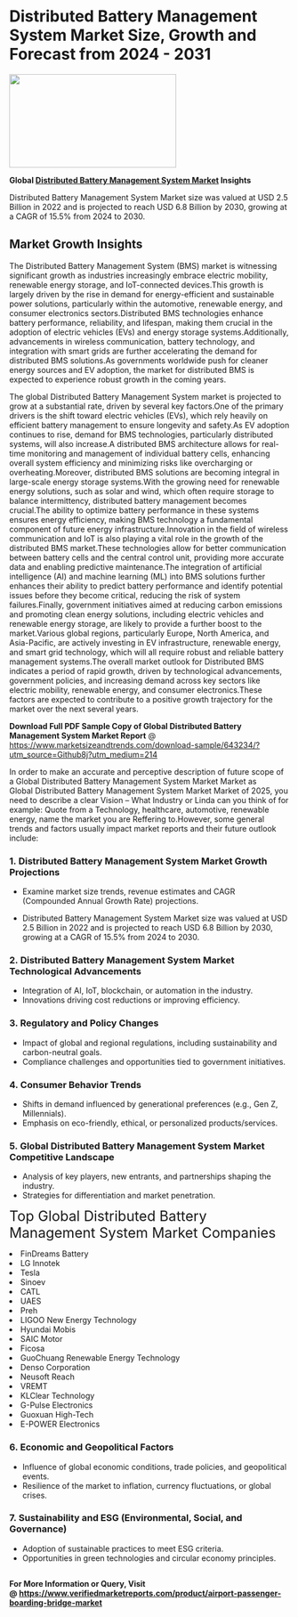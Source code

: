 <H1>Distributed Battery Management System Market Size, Growth and Forecast from 2024 - 2031</H1><img class="aligncenter size-medium wp-image-584254" src="https://thirdeyenews.in/wp-content/uploads/2024/09/Global-Market-Research-300x168.jpeg" alt="" width="300" height="168" /><p><strong>Global&nbsp;<a href="https://www.marketsizeandtrends.com/download-sample/643234/?utm_source=Github8j?utm_medium=214">Distributed Battery Management System Market</a> Insights</strong></p><p>Distributed Battery Management System Market size was valued at USD 2.5 Billion in 2022 and is projected to reach USD 6.8 Billion by 2030, growing at a CAGR of 15.5% from 2024 to 2030.</p><p><h2>Market Growth Insights</h2> <p>The Distributed Battery Management System (BMS) market is witnessing significant growth as industries increasingly embrace electric mobility, renewable energy storage, and IoT-connected devices.This growth is largely driven by the rise in demand for energy-efficient and sustainable power solutions, particularly within the automotive, renewable energy, and consumer electronics sectors.Distributed BMS technologies enhance battery performance, reliability, and lifespan, making them crucial in the adoption of electric vehicles (EVs) and energy storage systems.Additionally, advancements in wireless communication, battery technology, and integration with smart grids are further accelerating the demand for distributed BMS solutions.As governments worldwide push for cleaner energy sources and EV adoption, the market for distributed BMS is expected to experience robust growth in the coming years.</p> <p>The global Distributed Battery Management System market is projected to grow at a substantial rate, driven by several key factors.One of the primary drivers is the shift toward electric vehicles (EVs), which rely heavily on efficient battery management to ensure longevity and safety.As EV adoption continues to rise, demand for BMS technologies, particularly distributed systems, will also increase.A distributed BMS architecture allows for real-time monitoring and management of individual battery cells, enhancing overall system efficiency and minimizing risks like overcharging or overheating.Moreover, distributed BMS solutions are becoming integral in large-scale energy storage systems.With the growing need for renewable energy solutions, such as solar and wind, which often require storage to balance intermittency, distributed battery management becomes crucial.The ability to optimize battery performance in these systems ensures energy efficiency, making BMS technology a fundamental component of future energy infrastructure.Innovation in the field of wireless communication and IoT is also playing a vital role in the growth of the distributed BMS market.These technologies allow for better communication between battery cells and the central control unit, providing more accurate data and enabling predictive maintenance.The integration of artificial intelligence (AI) and machine learning (ML) into BMS solutions further enhances their ability to predict battery performance and identify potential issues before they become critical, reducing the risk of system failures.Finally, government initiatives aimed at reducing carbon emissions and promoting clean energy solutions, including electric vehicles and renewable energy storage, are likely to provide a further boost to the market.Various global regions, particularly Europe, North America, and Asia-Pacific, are actively investing in EV infrastructure, renewable energy, and smart grid technology, which will all require robust and reliable battery management systems.The overall market outlook for Distributed BMS indicates a period of rapid growth, driven by technological advancements, government policies, and increasing demand across key sectors like electric mobility, renewable energy, and consumer electronics.These factors are expected to contribute to a positive growth trajectory for the market over the next several years.</p> <p><span class=""><strong>Download Full PDF Sample Copy of Global Distributed Battery Management System Market Report</strong> @ <a href="https://www.marketsizeandtrends.com/download-sample/643234/?utm_source=Github8j?utm_medium=214" target="_blank">https://www.marketsizeandtrends.com/download-sample/643234/?utm_source=Github8j?utm_medium=214</a></span></p><p>In order to make an accurate and perceptive description of future scope of a Global&nbsp;Distributed Battery Management System Market Market as Global&nbsp;Distributed Battery Management System Market Market of 2025, you need to describe a clear Vision &ndash; What Industry or Linda can you think of for example: Quote from a Technology, healthcare, automotive, renewable energy, name the market you are Reffering to.However, some general trends and factors usually impact market reports and their future outlook include:</p><h3>1.&nbsp;<strong>Distributed Battery Management System Market Growth Projections</strong></h3><ul><li>Examine market size trends, revenue estimates and CAGR (Compounded Annual Growth Rate) projections.</li><li><p>Distributed Battery Management System Market size was valued at USD 2.5 Billion in 2022 and is projected to reach USD 6.8 Billion by 2030, growing at a CAGR of 15.5% from 2024 to 2030.</p></li></ul><h3>2.&nbsp;<strong>Distributed Battery Management System Market Technological Advancements</strong></h3><ul><li>Integration of AI, IoT, blockchain, or automation in the industry.</li><li>Innovations driving cost reductions or improving efficiency.</li></ul><h3>3.&nbsp;<strong>Regulatory and Policy Changes</strong></h3><ul><li>Impact of global and regional regulations, including sustainability and carbon-neutral goals.</li><li>Compliance challenges and opportunities tied to government initiatives.</li></ul><h3>4.&nbsp;<strong>Consumer Behavior Trends</strong></h3><ul><li>Shifts in demand influenced by generational preferences (e.g., Gen Z, Millennials).</li><li>Emphasis on eco-friendly, ethical, or personalized products/services.</li></ul><h3>5.&nbsp;<strong>Global Distributed Battery Management System Market Competitive Landscape</strong></h3><ul><li>Analysis of key players, new entrants, and partnerships shaping the industry.</li><li>Strategies for differentiation and market penetration.</li></ul><p data-pm-slice="1 1 []"><span style="color: inherit; font-family: inherit; font-size: 25px;">Top Global Distributed Battery Management System Market Companies</span></p><div class="" data-test-id=""><p><li>FinDreams Battery</li><li> LG Innotek</li><li> Tesla</li><li> Sinoev</li><li> CATL</li><li> UAES</li><li> Preh</li><li> LIGOO New Energy Technology</li><li> Hyundai Mobis</li><li> SAIC Motor</li><li> Ficosa</li><li> GuoChuang Renewable Energy Technology</li><li> Denso Corporation</li><li> Neusoft Reach</li><li> VREMT</li><li> KLClear Technology</li><li> G-Pulse Electronics</li><li> Guoxuan High-Tech</li><li> E-POWER Electronics</li></p></div><h3>6.&nbsp;<strong>Economic and Geopolitical Factors</strong></h3><ul><li>Influence of global economic conditions, trade policies, and geopolitical events.</li><li>Resilience of the market to inflation, currency fluctuations, or global crises.</li></ul><h3>7.&nbsp;<strong>Sustainability and ESG (Environmental, Social, and Governance)</strong></h3><ul><li>Adoption of sustainable practices to meet ESG criteria.</li><li>Opportunities in green technologies and circular economy principles.</li></ul><h2><strong style="font-size: 14px;">For More Information or Query, Visit @&nbsp;</strong><a style="background-color: #ffffff; font-size: 14px;" href="https://www.marketsizeandtrends.com/report/distributed-battery-management-system-market/" target="_blank">https://www.verifiedmarketreports.com/product/airport-passenger-boarding-bridge-market</a></h2>